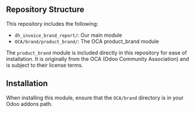 ## Repository Structure

This repository includes the following:

- `dh_invoice_brand_report/`: Our main module
- `OCA/brand/product_brand/`: The OCA product_brand module

The `product_brand` module is included directly in this repository for ease of installation. 
It is originally from the OCA (Odoo Community Association) and is subject to their license terms.

## Installation

When installing this module, ensure that the `OCA/brand` directory is in your Odoo addons path.